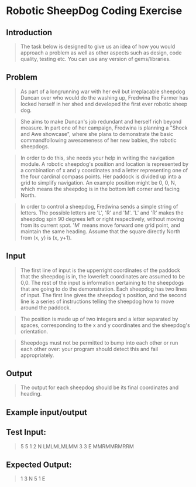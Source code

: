 Robotic SheepDog Coding Exercise
================================

Introduction
------------
>The task below is designed to give us an idea of how you would approach a problem as well as other aspects such as design, code quality, testing etc.
You can use any version of gems/libraries.

Problem
-------
>As part of a long­running war with her evil but irreplacable sheep­dog Duncan
over who would do the washing up, Fredwina the Farmer has locked herself in her shed and developed the first ever robotic sheep dog.

>She aims to make Duncan's job redundant and herself rich beyond measure.
In part one of her campaign, Fredwina is planning a "Shock and Awe showcase", where she plans to demonstrate the basic command­following awesomeness of her new babies, the robotic sheep­dogs.

>In order to do this, she needs your help in writing the navigation module.
A robotic sheep­dog's position and location is represented by a combination of x and y co­ordinates and a letter representing one of the four cardinal compass
points. Her paddock is divided up into a grid to simplify navigation. An
example position might be 0, 0, N, which means the sheep­dog is in the bottom
left corner and facing North.

>In order to control a sheep­dog, Fredwina sends a simple string of letters. The possible letters are 'L', 'R' and 'M'. 'L' and 'R' makes the sheep­dog spin 90 degrees left or right respectively, without moving from its current spot.
'M' means move forward one grid point, and maintain the same heading.
Assume that the square directly North from (x, y) is (x, y+1).

Input
-----
>The first line of input is the upper­right coordinates of the paddock that the sheep­dog is in, the lower­left coordinates are assumed to be 0,0.
The rest of the input is information pertaining to the sheep­dogs that are going
to do the demonstration. Each sheep­dog has two lines of input. The first line gives the sheep­dog's position, and the second line is a series of instructions telling
the sheep­dog how to move around the paddock.

>The position is made up of two integers and a letter separated by spaces, corresponding to the x and y co­ordinates and the sheep­dog's orientation.

>Sheep­dogs must not be permitted to bump into each other or run each other over: your program should detect this and fail appropriately.

Output
------
>The output for each sheep­dog should be its final co­ordinates and heading.

Example input/output
--------------------
Test Input:
-----------

>5 5
>1 2 N 
>LMLMLMLMM 
>3 3 E 
>MMRMMRMRRM

Expected Output:
----------------
>1 3 N 
>5 1 E